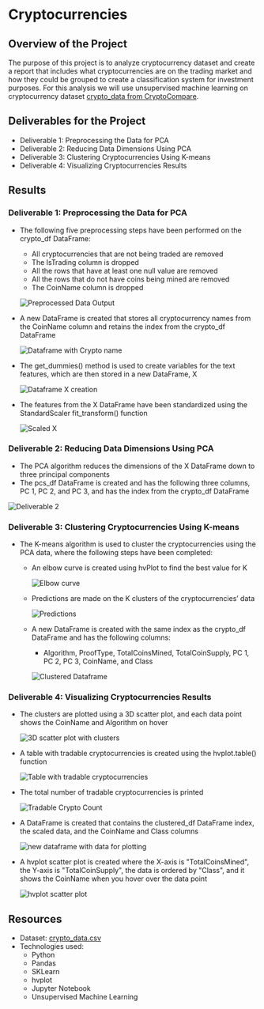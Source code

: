 # Cryptocurrencies

## Overview of the Project
The purpose of this project is to analyze cryptocurrency dataset and create a report that includes what cryptocurrencies are on the trading market and how they could be grouped to create a classification system for investment purposes. For this analysis we will use unsupervised machine learning on cryptocurrency dataset [crypto_data from CryptoCompare](Resources/crypto_data.csv).

## Deliverables for the Project
- Deliverable 1: Preprocessing the Data for PCA
- Deliverable 2: Reducing Data Dimensions Using PCA
- Deliverable 3: Clustering Cryptocurrencies Using K-means
- Deliverable 4: Visualizing Cryptocurrencies Results

## Results
### Deliverable 1: Preprocessing the Data for PCA
- The following five preprocessing steps have been performed on the crypto_df DataFrame:
  - All cryptocurrencies that are not being traded are removed
  - The IsTrading column is dropped
  - All the rows that have at least one null value are removed
  - All the rows that do not have coins being mined are removed
  - The CoinName column is dropped

   ![Preprocessed Data Output](Resources/cleaned_data_output.PNG)

- A new DataFrame is created that stores all cryptocurrency names from the CoinName column and retains the index from the crypto_df DataFrame

    ![Dataframe with Crypto name](Resources/dataframe_cypto_names.PNG)

- The get_dummies() method is used to create variables for the text features, which are then stored in a new DataFrame, X 

    ![Dataframe X creation](Resources/dataframe_x.PNG)

- The features from the X DataFrame have been standardized using the StandardScaler fit_transform() function

    ![Scaled X](Resources/scaled_x.PNG)

### Deliverable 2: Reducing Data Dimensions Using PCA
- The PCA algorithm reduces the dimensions of the X DataFrame down to three principal components
- The pcs_df DataFrame is created and has the following three columns, PC 1, PC 2, and PC 3, and has the index from the crypto_df DataFrame

![Deliverable 2](Resources/deliverable_2.PNG)

### Deliverable 3: Clustering Cryptocurrencies Using K-means
- The K-means algorithm is used to cluster the cryptocurrencies using the PCA data, where the following steps have been completed:
  - An elbow curve is created using hvPlot to find the best value for K

    ![Elbow curve](Resources/elbow_curve.PNG)

  - Predictions are made on the K clusters of the cryptocurrencies’ data

    ![Predictions](Resources/predictions.PNG)

  - A new DataFrame is created with the same index as the crypto_df DataFrame and has the following columns: 
    - Algorithm, ProofType, TotalCoinsMined, TotalCoinSupply, PC 1, PC 2, PC 3, CoinName, and Class

    ![Clustered Dataframe](Resources/new_dataframe_for_clusters.PNG)

### Deliverable 4: Visualizing Cryptocurrencies Results
- The clusters are plotted using a 3D scatter plot, and each data point shows the CoinName and Algorithm on hover

    ![3D scatter plot with clusters](Resources/Cluster_plots.png)

- A table with tradable cryptocurrencies is created using the hvplot.table() function

    ![Table with tradable cryptocurrencies](Resources/tradable_crypto_table.PNG)

- The total number of tradable cryptocurrencies is printed

    ![Tradable Crypto Count](Resources/tradable_crypto_count.PNG)

- A DataFrame is created that contains the clustered_df DataFrame index, the scaled data, and the CoinName and Class columns
  
    ![new dataframe with data for plotting](Resources/new_dataframe_for_plotting.PNG)

- A hvplot scatter plot is created where the X-axis is "TotalCoinsMined", the Y-axis is "TotalCoinSupply", the data is ordered by "Class", and it shows the CoinName when you hover over the data point 
    
    ![hvplot scatter plot](Resources/hvplot_with_details.png)

## Resources
- Dataset: [crypto_data.csv](Resources/crypto_data.csv)
- Technologies used:
  - Python
  - Pandas
  - SKLearn
  - hvplot
  - Jupyter Notebook
  - Unsupervised Machine Learning